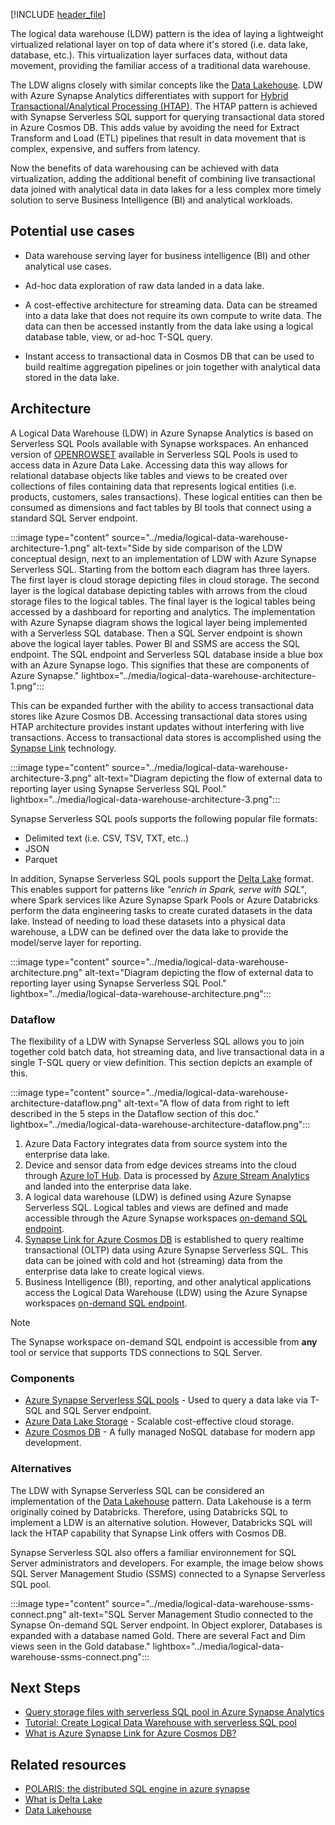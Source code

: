 [!INCLUDE [header_file](../../../includes/sol-idea-header.md)]

The logical data warehouse (LDW) pattern is the idea of laying a lightweight virtualized relational layer on top of data where it's stored (i.e. data lake, database, etc.). This virtualization layer surfaces data, without data movement, providing the familiar access of a traditional data warehouse.

The LDW aligns closely with similar concepts like the [Data Lakehouse](https://databricks.com/glossary/data-lakehouse). LDW with Azure Synapse Analytics differentiates with support for [Hybrid Transactional/Analytical Processing (HTAP)](https://en.wikipedia.org/wiki/Hybrid_transactional/analytical_processing). The HTAP pattern is achieved with Synapse Serverless SQL support for querying transactional data stored in Azure Cosmos DB. This adds value by avoiding the need for Extract Transform and Load (ETL) pipelines that result in data movement that is complex, expensive, and suffers from latency.

Now the benefits of data warehousing can be achieved with data virtualization, adding the additional benefit of combining live transactional data joined with analytical data in data lakes for a less complex more timely solution to serve Business Intelligence (BI) and analytical workloads.

## Potential use cases

- Data warehouse serving layer for business intelligence (BI) and other analytical use cases.

- Ad-hoc data exploration of raw data landed in a data lake.

- A cost-effective architecture for streaming data. Data can be streamed into a data lake that does not require its own compute to write data. The data can then be accessed instantly from the data lake using a logical database table, view, or ad-hoc T-SQL query.

- Instant access to transactional data in Cosmos DB that can be used to build realtime aggregation pipelines or join together with analytical data stored in the data lake.

## Architecture

A Logical Data Warehouse (LDW) in Azure Synapse Analytics is based on Serverless SQL Pools available with Synapse workspaces. An enhanced version of [OPENROWSET](https://docs.microsoft.com/azure/synapse-analytics/sql/develop-openrowset) available in Serverless SQL Pools is used to access data in Azure Data Lake. Accessing data this way allows for relational database objects like tables and views to be created over collections of files containing data that represents logical entities (i.e. products, customers, sales transactions). These logical entities can then be consumed as dimensions and fact tables by BI tools that connect using a standard SQL Server endpoint.

:::image type="content" source="../media/logical-data-warehouse-architecture-1.png" alt-text="Side by side comparison of the LDW conceptual design, next to an implementation of LDW with Azure Synapse Serverless SQL. Starting from the bottom each diagram has three layers. The first layer is cloud storage depicting files in cloud storage. The second layer is the logical database depicting tables with arrows from the cloud storage files to the logical tables. The final layer is the logical tables being accessed by a dashboard for reporting and analytics. The implementation with Azure Synapse diagram shows the logical layer being implemented with a Serverless SQL database. Then a SQL Server endpoint is shown above the logical layer tables. Power BI and SSMS are access the SQL endpoint. The SQL endpoint and Serverless SQL database inside a blue box with an Azure Synapse logo. This signifies that these are components of Azure Synapse." lightbox="../media/logical-data-warehouse-architecture-1.png":::

This can be expanded further with the ability to access transactional data stores like Azure Cosmos DB. Accessing transactional data stores using HTAP architecture provides instant updates without interfering with live transactions. Access to transactional data stores is accomplished using the [Synapse Link](https://docs.microsoft.com/azure/cosmos-db/synapse-link) technology.

:::image type="content" source="../media/logical-data-warehouse-architecture-3.png" alt-text="Diagram depicting the flow of external data to reporting layer using Synapse Serverless SQL Pool." lightbox="../media/logical-data-warehouse-architecture-3.png":::

Synapse Serverless SQL pools supports the following popular file formats:

- Delimited text (i.e. CSV, TSV, TXT, etc..)
- JSON
- Parquet

In addition, Synapse Serverless SQL pools support the [Delta Lake](https://docs.microsoft.com/azure/synapse-analytics/spark/apache-spark-what-is-delta-lake) format. This enables support for patterns like <i>"enrich in Spark, serve with SQL"</i>, where Spark services like Azure Synapse Spark Pools or Azure Databricks perform the data engineering tasks to create curated datasets in the data lake. Instead of needing to load these datasets into a physical data warehouse, a LDW can be defined over the data lake to provide the model/serve layer for reporting.

:::image type="content" source="../media/logical-data-warehouse-architecture.png" alt-text="Diagram depicting the flow of external data to reporting layer using Synapse Serverless SQL Pool." lightbox="../media/logical-data-warehouse-architecture.png":::

### Dataflow

The flexibility of a LDW with Synapse Serverless SQL allows you to join together cold batch data, hot streaming data, and live transactional data in a single T-SQL query or view definition. This section depicts an example of this.

:::image type="content" source="../media/logical-data-warehouse-architecture-dataflow.png" alt-text="A flow of data from right to left described in the 5 steps in the Dataflow section of this doc." lightbox="../media/logical-data-warehouse-architecture-dataflow.png":::

1. Azure Data Factory integrates data from source system into the enterprise data lake.
1. Device and sensor data from edge devices streams into the cloud through [Azure IoT Hub](https://learn.microsoft.com/azure/iot-hub/iot-concepts-and-iot-hub). Data is processed by [Azure Stream Analytics](https://learn.microsoft.com/azure/stream-analytics/stream-analytics-introduction) and landed into the enterprise data lake.
1. A logical data warehouse (LDW) is defined using Azure Synapse Serverless SQL. Logical tables and views are defined and made accessible through the Azure Synapse workspaces [on-demand SQL endpoint](https://learn.microsoft.com/azure/synapse-analytics/sql/connect-overview#find-your-server-name).
1. [Synapse Link for Azure Cosmos DB](https://learn.microsoft.com/azure/cosmos-db/synapse-link) is established to query realtime transactional (OLTP) data using Azure Synapse Serverless SQL. This data can be joined with cold and hot (streaming) data from the enterprise data lake to create logical views.
1. Business Intelligence (BI), reporting, and other analytical applications access the Logical Data Warehouse (LDW) using the Azure Synapse workspaces [on-demand SQL endpoint](https://learn.microsoft.com/azure/synapse-analytics/sql/connect-overview#find-your-server-name).

> [!NOTE]
> The Synapse workspace on-demand SQL endpoint is accessible from <b>any</b> tool or service that supports TDS connections to SQL Server.

### Components

- [Azure Synapse Serverless SQL pools](/azure/synapse-analytics/sql/on-demand-workspace-overview) - Used to query a data lake via T-SQL and SQL Server endpoint.
- [Azure Data Lake Storage](https://azure.microsoft.com/services/storage/data-lake-storage) - Scalable cost-effective cloud storage.
- [Azure Cosmos DB](https://docs.microsoft.com/azure/cosmos-db/introduction) - A fully managed NoSQL database for modern app development.

### Alternatives

The LDW with Synapse Serverless SQL can be considered an implementation of the [Data Lakehouse](https://databricks.com/glossary/data-lakehouse) pattern. Data Lakehouse is a term originally coined by Databricks. Therefore, using Databricks SQL to implement a LDW is an alternative solution. However, Databricks SQL will lack the HTAP capability that Synapse Link offers with Cosmos DB.

Synapse Serverless SQL also offers a familiar environnement for SQL Server administrators and developers. For example, the image below shows SQL Server Management Studio (SSMS) connected to a Synapse Serverless SQL pool.

:::image type="content" source="../media/logical-data-warehouse-ssms-connect.png" alt-text="SQL Server Management Studio connected to the Synapse On-demand SQL Server endpoint. In Object explorer, Databases is expanded with a database named Gold. There are several Fact and Dim views seen in the Gold database." lightbox="../media/logical-data-warehouse-ssms-connect.png":::

## Next Steps

- [Query storage files with serverless SQL pool in Azure Synapse Analytics](https://docs.microsoft.com/azure/synapse-analytics/sql/query-data-storage)
- [Tutorial: Create Logical Data Warehouse with serverless SQL pool](https://docs.microsoft.com/azure/synapse-analytics/sql/)
- [What is Azure Synapse Link for Azure Cosmos DB?](https://learn.microsoft.com/azure/cosmos-db/synapse-link)

## Related resources

- [POLARIS: the distributed SQL engine in azure synapse](https://www.microsoft.com/research/publication/polaris-the-distributed-sql-engine-in-azure-synapse/)
- [What is Delta Lake](https://docs.microsoft.com/azure/synapse-analytics/spark/apache-spark-what-is-delta-lake)
- [Data Lakehouse](https://databricks.com/glossary/data-lakehouse)